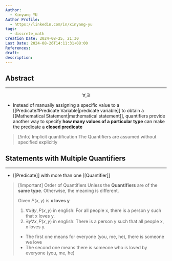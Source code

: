```yaml
---
Author:
  - Xinyang YU
Author Profile:
  - https://linkedin.com/in/xinyang-yu
tags:
  - discrete_math
Creation Date: 2024-08-25, 21:30
Last Date: 2024-08-26T14:11:31+08:00
References: 
draft: 
description: 
---
```

## Abstract
---
$$
\forall, \exists
$$

- Instead of manually assigning a specific value to a [[Predicate#Predicate Variable|predicate variable]] to obtain a [[Mathematical Statement|mathematical statement]], quantifiers provide another way to specify **how many values of a particular type** can make the predicate a **closed predicate**


>[!info] Implicit quantification
> The Quantifiers are assumed without specified explicitly

## Statements with Multiple Quantifiers
---
- [[Predicate]] with more than one [[Quantifier]]

>[!important] Order of Quantifiers
>Unless the **Quantifiers** are of the **same type**. Otherwise, the meaning is different.
>
> Given $P(x,y)$ is **x loves y**
> 1. $\forall x \exists y, P(x,y)$  in english: For all people x, there is a person y such that x loves y.
> 2. $\exists y \forall x, P(x,y)$ in english: There is a person y such that all people x, x loves y. 
>    
> - The first one means for everyone (you, me, he), there is someone we love
> - The second one means there is someone who is loved by everyone (you, me, he)
